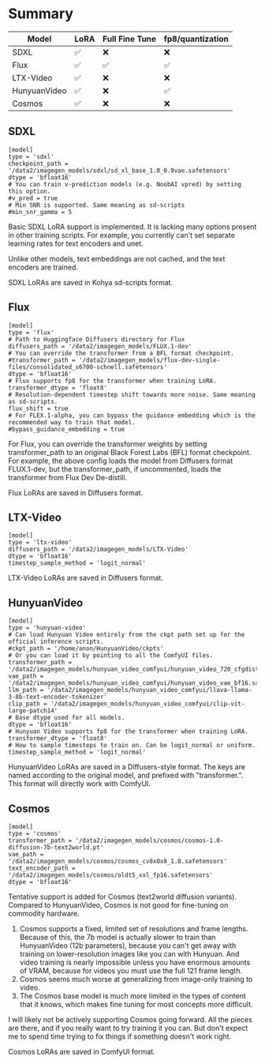 # Summary

| Model         | LoRA | Full Fine Tune | fp8/quantization |
|---------------|------|----------------|------------------|
|SDXL           |✅    |❌              |❌                |
|Flux           |✅    |✅              |✅                |
|LTX-Video      |✅    |❌              |❌                |
|HunyuanVideo   |✅    |❌              |✅                |
|Cosmos         |✅    |❌              |❌                |


## SDXL
```
[model]
type = 'sdxl'
checkpoint_path = '/data2/imagegen_models/sdxl/sd_xl_base_1.0_0.9vae.safetensors'
dtype = 'bfloat16'
# You can train v-prediction models (e.g. NoobAI vpred) by setting this option.
#v_pred = true
# Min SNR is supported. Same meaning as sd-scripts
#min_snr_gamma = 5
```
Basic SDXL LoRA support is implemented. It is lacking many options present in other training scripts. For example, you currently can't set separate learning rates for text encoders and unet.

Unlike other models, text embeddings are not cached, and the text encoders are trained.

SDXL LoRAs are saved in Kohya sd-scripts format.

## Flux
```
[model]
type = 'flux'
# Path to Huggingface Diffusers directory for Flux
diffusers_path = '/data2/imagegen_models/FLUX.1-dev'
# You can override the transformer from a BFL format checkpoint.
#transformer_path = '/data2/imagegen_models/flux-dev-single-files/consolidated_s6700-schnell.safetensors'
dtype = 'bfloat16'
# Flux supports fp8 for the transformer when training LoRA.
transformer_dtype = 'float8'
# Resolution-dependent timestep shift towards more noise. Same meaning as sd-scripts.
flux_shift = true
# For FLEX.1-alpha, you can bypass the guidance embedding which is the recommended way to train that model.
#bypass_guidance_embedding = true
```
For Flux, you can override the transformer weights by setting transformer_path to an original Black Forest Labs (BFL) format checkpoint. For example, the above config loads the model from Diffusers format FLUX.1-dev, but the transformer_path, if uncommented, loads the transformer from Flux Dev De-distill.

Flux LoRAs are saved in Diffusers format.

## LTX-Video
```
[model]
type = 'ltx-video'
diffusers_path = '/data2/imagegen_models/LTX-Video'
dtype = 'bfloat16'
timestep_sample_method = 'logit_normal'
```
LTX-Video LoRAs are saved in Diffusers format.

## HunyuanVideo
```
[model]
type = 'hunyuan-video'
# Can load Hunyuan Video entirely from the ckpt path set up for the official inference scripts.
#ckpt_path = '/home/anon/HunyuanVideo/ckpts'
# Or you can load it by pointing to all the ComfyUI files.
transformer_path = '/data2/imagegen_models/hunyuan_video_comfyui/hunyuan_video_720_cfgdistill_fp8_e4m3fn.safetensors'
vae_path = '/data2/imagegen_models/hunyuan_video_comfyui/hunyuan_video_vae_bf16.safetensors'
llm_path = '/data2/imagegen_models/hunyuan_video_comfyui/llava-llama-3-8b-text-encoder-tokenizer'
clip_path = '/data2/imagegen_models/hunyuan_video_comfyui/clip-vit-large-patch14'
# Base dtype used for all models.
dtype = 'bfloat16'
# Hunyuan Video supports fp8 for the transformer when training LoRA.
transformer_dtype = 'float8'
# How to sample timesteps to train on. Can be logit_normal or uniform.
timestep_sample_method = 'logit_normal'
```
HunyuanVideo LoRAs are saved in a Diffusers-style format. The keys are named according to the original model, and prefixed with "transformer.". This format will directly work with ComfyUI.

## Cosmos
```
[model]
type = 'cosmos'
transformer_path = '/data2/imagegen_models/cosmos/cosmos-1.0-diffusion-7b-text2world.pt'
vae_path = '/data2/imagegen_models/cosmos/cosmos_cv8x8x8_1.0.safetensors'
text_encoder_path = '/data2/imagegen_models/cosmos/oldt5_xxl_fp16.safetensors'
dtype = 'bfloat16'
```
Tentative support is added for Cosmos (text2world diffusion variants). Compared to HunyuanVideo, Cosmos is not good for fine-tuning on commodity hardware.

1. Cosmos supports a fixed, limited set of resolutions and frame lengths. Because of this, the 7b model is actually slower to train than HunyuanVideo (12b parameters), because you can't get away with training on lower-resolution images like you can with Hunyuan. And video training is nearly impossible unless you have enormous amounts of VRAM, because for videos you must use the full 121 frame length.
2. Cosmos seems much worse at generalizing from image-only training to video.
3. The Cosmos base model is much more limited in the types of content that it knows, which makes fine tuning for most concepts more difficult.

I will likely not be actively supporting Cosmos going forward. All the pieces are there, and if you really want to try training it you can. But don't expect me to spend time trying to fix things if something doesn't work right.

Cosmos LoRAs are saved in ComfyUI format.